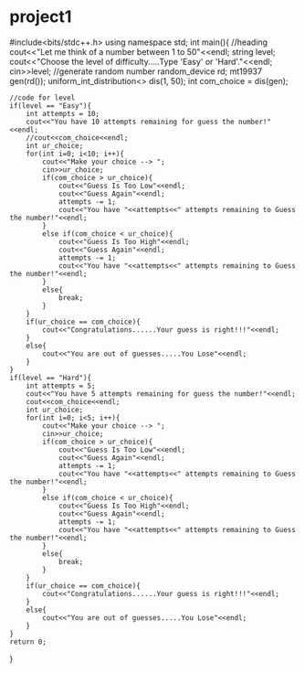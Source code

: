 # project1
#include<bits/stdc++.h>
using namespace std;
int main(){
    //heading
    cout<<"Let me think of a number between 1 to 50"<<endl;
    string level;
    cout<<"Choose the level of difficulty.....Type 'Easy' or 'Hard'."<<endl;
    cin>>level;
    //generate random number
    random_device rd;
    mt19937 gen(rd());
    uniform_int_distribution<> dis(1, 50);
    int com_choice = dis(gen);

    //code for level
    if(level == "Easy"){
        int attempts = 10;
        cout<<"You have 10 attempts remaining for guess the number!"<<endl;
        //cout<<com_choice<<endl;
        int ur_choice;
        for(int i=0; i<10; i++){
            cout<<"Make your choice --> ";
            cin>>ur_choice;
            if(com_choice > ur_choice){
                cout<<"Guess Is Too Low"<<endl;
                cout<<"Guess Again"<<endl;
                attempts -= 1;
                cout<<"You have "<<attempts<<" attempts remaining to Guess the number!"<<endl;
            }
            else if(com_choice < ur_choice){
                cout<<"Guess Is Too High"<<endl;
                cout<<"Guess Again"<<endl;
                attempts -= 1;
                cout<<"You have "<<attempts<<" attempts remaining to Guess the number!"<<endl;
            }
            else{
                break;
            }
        }
        if(ur_choice == com_choice){
            cout<<"Congratulations......Your guess is right!!!"<<endl;
        }
        else{
            cout<<"You are out of guesses.....You Lose"<<endl;
        }
    }
    if(level == "Hard"){
        int attempts = 5;
        cout<<"You have 5 attempts remaining for guess the number!"<<endl;
        cout<<com_choice<<endl;
        int ur_choice;
        for(int i=0; i<5; i++){
            cout<<"Make your choice --> ";
            cin>>ur_choice;
            if(com_choice > ur_choice){
                cout<<"Guess Is Too Low"<<endl;
                cout<<"Guess Again"<<endl;
                attempts -= 1;
                cout<<"You have "<<attempts<<" attempts remaining to Guess the number!"<<endl;
            }
            else if(com_choice < ur_choice){
                cout<<"Guess Is Too High"<<endl;
                cout<<"Guess Again"<<endl;
                attempts -= 1;
                cout<<"You have "<<attempts<<" attempts remaining to Guess the number!"<<endl;
            }
            else{
                break;
            }
        }
        if(ur_choice == com_choice){
            cout<<"Congratulations......Your guess is right!!!"<<endl;
        }
        else{
            cout<<"You are out of guesses.....You Lose"<<endl;
        }
    }
    return 0;
}
